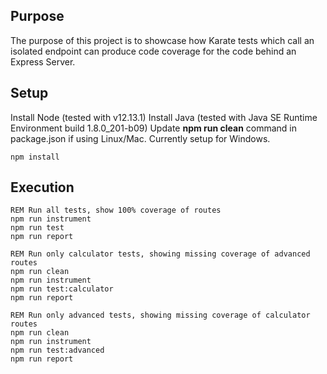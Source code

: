 ## Purpose

The purpose of this project is to showcase how Karate tests which call an isolated endpoint can produce code coverage for the code behind an Express Server.

## Setup
Install Node (tested with v12.13.1)
Install Java (tested with Java SE Runtime Environment build 1.8.0_201-b09)
Update **npm run clean** command in package.json if using Linux/Mac.  Currently setup for Windows.
```batch
npm install
```

## Execution
```batch
REM Run all tests, show 100% coverage of routes
npm run instrument
npm run test
npm run report

REM Run only calculator tests, showing missing coverage of advanced routes
npm run clean
npm run instrument
npm run test:calculator
npm run report

REM Run only advanced tests, showing missing coverage of calculator routes
npm run clean
npm run instrument
npm run test:advanced
npm run report
```